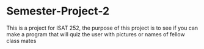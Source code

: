 # Semester-Project-2
This is a project for ISAT 252, the purpose of this project is to see if you can make a program that will quiz the user with pictures or names of fellow class mates
